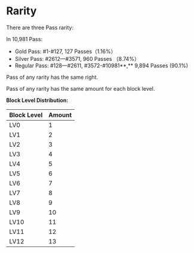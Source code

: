 # Rarity

There are three Pass rarity:

In 10,981 Pass:

* Gold Pass: #1-#127, 127 Passes（1.16%）
* Silver Pass: #2612—#3571, 960 Passes （8.74%）
* Regular Pass: #128—#2611, #3572-#10981**,** 9,894 Passes (90.1%)

Pass of any rarity has the same right.&#x20;

Pass of any rarity has the same amount for each block level.

**Block Level Distribution:**

| **Block Level** | **Amount** |
| --------------- | ---------- |
| LV0             | 1          |
| LV1             | 2          |
| LV2             | 3          |
| LV3             | 4          |
| LV4             | 5          |
| LV5             | 6          |
| LV6             | 7          |
| LV7             | 8          |
| LV8             | 9          |
| LV9             | 10         |
| LV10            | 11         |
| LV11            | 12         |
| LV12            | 13         |
